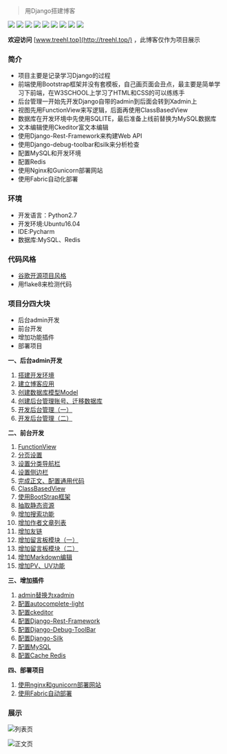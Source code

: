 

> 用Django搭建博客

![](https://img.shields.io/badge/Python-2.7-brightgreen.svg) ![](https://img.shields.io/badge/Django-1.11.3-green.svg) ![](https://img.shields.io/badge/xadmin-0.6.1-yellowgreen.svg) ![](https://img.shields.io/badge/ckedior-4.7.1-yellow.svg) ![](https://img.shields.io/badge/Django--debug--toolbar-2.0-orange.svg)
![](https://img.shields.io/badge/Django--silk-2.0-red.svg) ![](https://img.shields.io/badge/Redis-4.0.9-lightgrey.svg) ![](https://img.shields.io/badge/MySQL-5.7.21-blue.svg) ![](https://img.shields.io/badge/Bootstrap-4.1.0-brown.svg)

**欢迎访问**   [www.treehl.top](http://treehl.top/) ，此博客仅作为项目展示
### 简介

- 项目主要是记录学习Django的过程
- 前端使用Bootstrap框架并没有套模板，自己画页面会丑点，最主要是简单学习下前端，在W3SCHOOL上学习了HTML和CSS的可以练练手
- 后台管理一开始先开发Django自带的admin到后面会转到Xadmin上
- 视图先用FunctionView来写逻辑，后面再使用ClassBasedView
- 数据库在开发环境中先使用SQLITE，最后准备上线前替换为MySQL数据库
- 文本编辑使用Ckeditor富文本编辑
- 使用Django-Rest-Framework来构建Web API
- 使用Django-debug-toolbar和silk来分析检查
- 配置MySQL和开发环境
- 配置Redis
- 使用Nginx和Gunicorn部署网站
- 使用Fabric自动化部署




### 环境
- 开发语言：Python2.7
- 开发环境:Ubuntu16.04
- IDE:Pycharm
- 数据库:MySQL、Redis

### 代码风格
- [谷歌开源项目风格](http://zh-google-styleguide.readthedocs.io/en/latest/google-python-styleguide/contents/)
- 用flake8来检测代码

### 项目分四大块
- 后台admin开发
- 前台开发
- 增加功能插件
- 部署项目

**一、后台admin开发**

1. [搭建开发环境](https://github.com/Family-TreeSY/Myblog/blob/master/Doc/%E4%B8%80%E3%80%81%E6%90%AD%E5%BB%BA%E5%BC%80%E5%8F%91%E7%8E%AF%E5%A2%83.md)
2. [建立博客应用](https://github.com/Family-TreeSY/Myblog/blob/master/Doc/%E4%BA%8C%E3%80%81%E5%BB%BA%E7%AB%8B%E5%8D%9A%E5%AE%A2%E5%BA%94%E7%94%A8.md)
3. [创建数据库模型Model](https://github.com/Family-TreeSY/Myblog/blob/master/Doc/%E4%B8%89%E3%80%81%E5%88%9B%E5%BB%BA%E6%95%B0%E6%8D%AE%E5%BA%93%E6%A8%A1%E5%9E%8BModel.md)
4. [创建后台管理账号、迁移数据库](https://github.com/Family-TreeSY/Myblog/blob/master/Doc/%E5%9B%9B%E3%80%81%E5%88%9B%E5%BB%BA%E5%90%8E%E5%8F%B0%E7%AE%A1%E7%90%86%E8%B4%A6%E5%8F%B7%E3%80%81%E8%BF%81%E7%A7%BB%E6%95%B0%E6%8D%AE%E5%BA%93.md)
5. [开发后台管理（一）](https://github.com/Family-TreeSY/Myblog/blob/master/Doc/%E4%BA%94%E3%80%81%E5%BC%80%E5%8F%91%E5%90%8E%E5%8F%B0%E7%AE%A1%E7%90%86%EF%BC%88%E4%B8%80%EF%BC%89.md)
6. [开发后台管理（二）](https://github.com/Family-TreeSY/Myblog/blob/master/Doc/%E5%85%AD%E3%80%81%E5%BC%80%E5%8F%91%E5%90%8E%E5%8F%B0%E7%AE%A1%E7%90%86%EF%BC%88%E4%BA%8C%EF%BC%89.md)

**二、前台开发**

1. [FunctionView](https://github.com/Family-TreeSY/Myblog/blob/master/Doc/%E4%B8%83%E3%80%81FunctionView.md)
2. [分页设置](https://github.com/Family-TreeSY/Myblog/blob/master/Doc/%E5%85%AB%E3%80%81%E5%88%86%E9%A1%B5%E8%AE%BE%E7%BD%AE.md)
3. [设置分类导航栏](https://github.com/Family-TreeSY/Myblog/blob/master/Doc/%E4%B9%9D%E3%80%81%E8%AE%BE%E7%BD%AE%E5%88%86%E7%B1%BB%E5%AF%BC%E8%88%AA%E6%A0%8F.md)
4. [设置侧边栏](https://github.com/Family-TreeSY/Myblog/blob/master/Doc/%E5%8D%81%E3%80%81%E8%AE%BE%E7%BD%AE%E4%BE%A7%E8%BE%B9%E6%A0%8F.md)
5. [完成正文、配置通用代码](https://github.com/Family-TreeSY/Myblog/blob/master/Doc/%E5%8D%81%E4%B8%80%E3%80%81%E5%AE%8C%E6%88%90%E6%AD%A3%E6%96%87%E3%80%81%E9%85%8D%E7%BD%AE%E9%80%9A%E7%94%A8%E4%BB%A3%E7%A0%81.md)
6. [ClassBasedView](https://github.com/Family-TreeSY/Myblog/blob/master/Doc/%E5%8D%81%E4%BA%8C%E3%80%81ClassBasedView.md)
7. [使用BootStrap框架](https://github.com/Family-TreeSY/Myblog/blob/master/Doc/%E5%8D%81%E4%B8%89%E3%80%81%E4%BD%BF%E7%94%A8BootStrap%E6%A1%86%E6%9E%B6.md)
8. [抽取静态资源](https://github.com/Family-TreeSY/Myblog/blob/master/Doc/%E5%8D%81%E5%9B%9B%E3%80%81%E6%8A%BD%E5%8F%96%E9%9D%99%E6%80%81%E8%B5%84%E6%BA%90.md)
9. [增加搜索功能](https://github.com/Family-TreeSY/Myblog/blob/master/Doc/%E5%8D%81%E4%BA%94%E3%80%81%E5%A2%9E%E5%8A%A0%E6%90%9C%E7%B4%A2%E5%8A%9F%E8%83%BD.md)
10. [增加作者文章列表](https://github.com/Family-TreeSY/Myblog/blob/master/Doc/%E5%8D%81%E5%85%AD%E3%80%81%E5%A2%9E%E5%8A%A0%E4%BD%9C%E8%80%85%E6%96%87%E7%AB%A0%E5%88%97%E8%A1%A8.md)
11. [增加友链](https://github.com/Family-TreeSY/Myblog/blob/master/Doc/%E5%8D%81%E4%B8%83%E3%80%81%E5%A2%9E%E5%8A%A0%E5%8F%8B%E9%93%BE.md)
12. [增加留言板模块（一）](https://github.com/Family-TreeSY/Myblog/blob/master/Doc/%E5%8D%81%E5%85%AB%E3%80%81%E5%A2%9E%E5%8A%A0%E7%95%99%E8%A8%80%E6%9D%BF%E6%A8%A1%E5%9D%97%EF%BC%88%E4%B8%80%EF%BC%89.md)
13. [增加留言板模块（二）](https://github.com/Family-TreeSY/Myblog/blob/master/Doc/%E5%8D%81%E4%B9%9D%E3%80%81%E5%A2%9E%E5%8A%A0%E7%95%99%E8%A8%80%E6%9D%BF%E6%A8%A1%E5%9D%97%EF%BC%88%E4%BA%8C%EF%BC%89.md)
14. [增加Markdown编辑](https://github.com/Family-TreeSY/Myblog/blob/master/Doc/%E4%BA%8C%E5%8D%81%E3%80%81%E5%A2%9E%E5%8A%A0Markdown%E7%BC%96%E8%BE%91.md)
15. [增加PV、UV功能](https://github.com/Family-TreeSY/Myblog/blob/master/Doc/%E4%BA%8C%E5%8D%81%E4%B8%80%E3%80%81%E5%A2%9E%E5%8A%A0PV%E3%80%81UV%E6%A8%A1%E5%9D%97.md)

**三、增加插件**

1. [admin替换为xadmin](https://github.com/Family-TreeSY/Myblog/blob/master/Doc/%E4%BA%8C%E5%8D%81%E4%BA%8C%E3%80%81admin%E6%9B%BF%E6%8D%A2%E4%B8%BAxadmin.md)
2. [配置autocomplete-light](https://github.com/Family-TreeSY/Myblog/blob/master/Doc/%E4%BA%8C%E5%8D%81%E4%B8%89%E3%80%81%E9%85%8D%E7%BD%AEautocomplete-light.md)
3. [配置ckeditor](https://github.com/Family-TreeSY/Myblog/blob/master/Doc/%E4%BA%8C%E5%8D%81%E5%9B%9B%E3%80%81%E9%85%8D%E7%BD%AEckeditor.md)
4. [配置Django-Rest-Framework](https://github.com/Family-TreeSY/Myblog/blob/master/Doc/%E4%BA%8C%E5%8D%81%E4%BA%94%E3%80%81%E9%85%8D%E7%BD%AEDjango-Rest-Framework.md)
5. [配置Django-Debug-ToolBar](https://github.com/Family-TreeSY/Myblog/blob/master/Doc/%E4%BA%8C%E5%8D%81%E5%85%AD%E3%80%81%E9%85%8D%E7%BD%AEDjango-Debug-ToolBar.md)
6. [配置Django-Silk](https://github.com/Family-TreeSY/Myblog/blob/master/Doc/%E4%BA%8C%E5%8D%81%E4%B8%83%E3%80%81%E9%85%8D%E7%BD%AEDjango-Silk.md)
7. [配置MySQL](https://github.com/Family-TreeSY/Myblog/blob/master/Doc/%E4%BA%8C%E5%8D%81%E5%85%AB%E3%80%81%E9%85%8D%E7%BD%AEMySQL.md)
8. [配置Cache Redis](https://github.com/Family-TreeSY/Myblog/blob/master/Doc/%E4%BA%8C%E5%8D%81%E4%B9%9D%E3%80%81%E9%85%8D%E7%BD%AECache%20Redis.md)

**四、部署项目**

1. [使用nginx和gunicorn部署网站](https://github.com/Family-TreeSY/Myblog/blob/master/Doc/%E4%B8%89%E5%8D%81%E3%80%81%E4%BD%BF%E7%94%A8Nginx%E5%92%8CGunicorn%E9%83%A8%E7%BD%B2%E7%BD%91%E7%AB%99.md)
2. [使用Fabric自动部署]()


### 展示

![列表页](http://m.qpic.cn/psb?/V10WDaE22S84Sl/lo3NpqcqxHdKcuVWjkli046pkO.2rwCqK4SwzlHJEFA!/b/dEIBAAAAAAAA&bo=0AbbAwAAAAADByw!&rf=viewer_4)



![正文页](http://m.qpic.cn/psb?/V10WDaE22S84Sl/3F6v9R5npPuBjVNAmW0A2HSxphxtwJ2fu8T7Ekwk9Ds!/b/dFYBAAAAAAAA&bo=TgeNAwAAAAADJ8U!&rf=viewer_4)